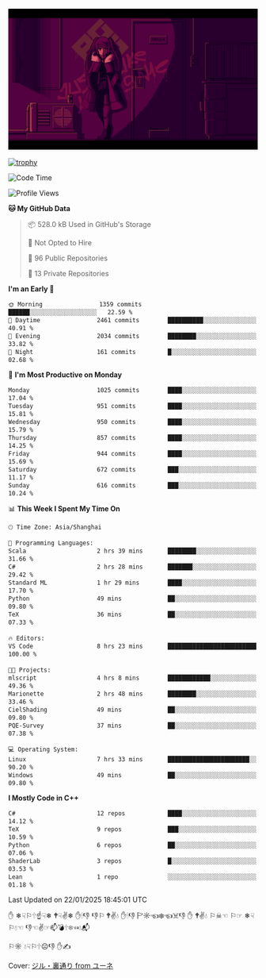 ![](imgs/main.png)

[![trophy](https://github-profile-trophy.vercel.app/?username=NeilKleistGao&theme=dracula)](https://github.com/ryo-ma/github-profile-trophy)

<!--START_SECTION:waka-->
![Code Time](http://img.shields.io/badge/Code%20Time-1%2C583%20hrs%2042%20mins-blue)

![Profile Views](http://img.shields.io/badge/Profile%20Views-1-blue)

**🐱 My GitHub Data** 

> 📦 528.0 kB Used in GitHub's Storage 
 > 
> 🚫 Not Opted to Hire
 > 
> 📜 96 Public Repositories 
 > 
> 🔑 13 Private Repositories 
 > 
**I'm an Early 🐤** 

```text
🌞 Morning                1359 commits        ██████░░░░░░░░░░░░░░░░░░░   22.59 % 
🌆 Daytime                2461 commits        ██████████░░░░░░░░░░░░░░░   40.91 % 
🌃 Evening                2034 commits        ████████░░░░░░░░░░░░░░░░░   33.82 % 
🌙 Night                  161 commits         █░░░░░░░░░░░░░░░░░░░░░░░░   02.68 % 
```
📅 **I'm Most Productive on Monday** 

```text
Monday                   1025 commits        ████░░░░░░░░░░░░░░░░░░░░░   17.04 % 
Tuesday                  951 commits         ████░░░░░░░░░░░░░░░░░░░░░   15.81 % 
Wednesday                950 commits         ████░░░░░░░░░░░░░░░░░░░░░   15.79 % 
Thursday                 857 commits         ████░░░░░░░░░░░░░░░░░░░░░   14.25 % 
Friday                   944 commits         ████░░░░░░░░░░░░░░░░░░░░░   15.69 % 
Saturday                 672 commits         ███░░░░░░░░░░░░░░░░░░░░░░   11.17 % 
Sunday                   616 commits         ███░░░░░░░░░░░░░░░░░░░░░░   10.24 % 
```


📊 **This Week I Spent My Time On** 

```text
🕑︎ Time Zone: Asia/Shanghai

💬 Programming Languages: 
Scala                    2 hrs 39 mins       ████████░░░░░░░░░░░░░░░░░   31.66 % 
C#                       2 hrs 28 mins       ███████░░░░░░░░░░░░░░░░░░   29.42 % 
Standard ML              1 hr 29 mins        ████░░░░░░░░░░░░░░░░░░░░░   17.70 % 
Python                   49 mins             ██░░░░░░░░░░░░░░░░░░░░░░░   09.80 % 
TeX                      36 mins             ██░░░░░░░░░░░░░░░░░░░░░░░   07.33 % 

🔥 Editors: 
VS Code                  8 hrs 23 mins       █████████████████████████   100.00 % 

🐱‍💻 Projects: 
mlscript                 4 hrs 8 mins        ████████████░░░░░░░░░░░░░   49.36 % 
Marionette               2 hrs 48 mins       ████████░░░░░░░░░░░░░░░░░   33.46 % 
CielShading              49 mins             ██░░░░░░░░░░░░░░░░░░░░░░░   09.80 % 
PQE-Survey               37 mins             ██░░░░░░░░░░░░░░░░░░░░░░░   07.38 % 

💻 Operating System: 
Linux                    7 hrs 33 mins       ███████████████████████░░   90.20 % 
Windows                  49 mins             ██░░░░░░░░░░░░░░░░░░░░░░░   09.80 % 
```

**I Mostly Code in C++** 

```text
C#                       12 repos            ████░░░░░░░░░░░░░░░░░░░░░   14.12 % 
TeX                      9 repos             ███░░░░░░░░░░░░░░░░░░░░░░   10.59 % 
Python                   6 repos             ██░░░░░░░░░░░░░░░░░░░░░░░   07.06 % 
ShaderLab                3 repos             █░░░░░░░░░░░░░░░░░░░░░░░░   03.53 % 
Lean                     1 repo              ░░░░░░░░░░░░░░░░░░░░░░░░░   01.18 % 
```




 Last Updated on 22/01/2025 18:45:01 UTC
<!--END_SECTION:waka-->

✋ ❄☟⚐🕆☝☟❄ 🕈☟✌❄ ✋🕯👎 👎⚐ 🕈✌💧 ✋🕯👎 🏱☼☜❄☜☠👎 ✋ 🕈✌💧 ⚐☠☜ ⚐☞ ❄☟⚐💧☜ 👎☜✌☞📫💣🕆❄☜💧📬

⚐☼ 💧☟⚐🕆☹👎 ✋✍

Cover: [ジル・裏通り from ユーネ](https://www.pixiv.net/artworks/62127066)

